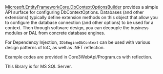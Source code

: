 [Microsoft.EntityFrameworkCore.DbContextOptionsBuilder](https://learn.microsoft.com/en-us/dotnet/api/microsoft.entityframeworkcore.dbcontextoptionsbuilder) provides a simple API surface for configuring DbContextOptions. Databases (and other extensions) typically define extension methods on this object that allow you to configure the database connection (and other options) to be used for a context. Then through software design, you can decouple the business modules or DAL from concrete database engines.

For Dependency Injection, `IDbEngineDbContext` can be used with various design patterns of IoC, as well as .NET reflection.

Example codes are provided in Core3WebApi/Program.cs with reflection.

This library is for MS SQL Server.
